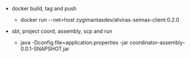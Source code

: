 - docker build, tag and push
    - docker run --net=host zygimantasdev/atviras-seimas-client:0.2.0

- sbt, project coord, assembly, scp and run
    -  java -Dconfig.file=application.properties -jar coordinator-assembly-0.0.1-SNAPSHOT.jar
